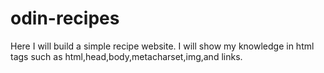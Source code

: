 # odin-recipes
Here I will build a simple recipe website.
I will show my knowledge in html tags such as
html,head,body,metacharset,img,and links.
